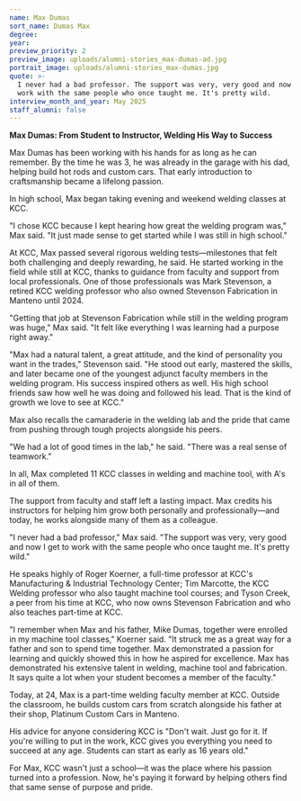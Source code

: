 ```yaml
---
name: Max Dumas
sort_name: Dumas Max
degree:
year:
preview_priority: 2
preview_image: uploads/alumni-stories_max-dumas-ad.jpg
portrait_image: uploads/alumni-stories_max-dumas.jpg
quote: >-
  I never had a bad professor. The support was very, very good and now I get to
  work with the same people who once taught me. It's pretty wild.
interview_month_and_year: May 2025
staff_alumni: false
---
```

**Max Dumas: From Student to Instructor, Welding His Way to Success**

Max Dumas has been working with his hands for as long as he can remember. By the time he was 3, he was already in the garage with his dad, helping build hot rods and custom cars. That early introduction to craftsmanship became a lifelong passion.

In high school, Max began taking evening and weekend welding classes at KCC.

"I chose KCC because I kept hearing how great the welding program was," Max said. "It just made sense to get started while I was still in high school."

At KCC, Max passed several rigorous welding tests—milestones that felt both challenging and deeply rewarding, he said. He started working in the field while still at KCC, thanks to guidance from faculty and support from local professionals. One of those professionals was Mark Stevenson, a retired KCC welding professor who also owned Stevenson Fabrication in Manteno until 2024.

"Getting that job at Stevenson Fabrication while still in the welding program was huge," Max said. "It felt like everything I was learning had a purpose right away."

"Max had a natural talent, a great attitude, and the kind of personality you want in the trades," Stevenson said. "He stood out early, mastered the skills, and later became one of the youngest adjunct faculty members in the welding program. His success inspired others as well. His high school friends saw how well he was doing and followed his lead. That is the kind of growth we love to see at KCC."

Max also recalls the camaraderie in the welding lab and the pride that came from pushing through tough projects alongside his peers.

"We had a lot of good times in the lab," he said. "There was a real sense of teamwork."

In all, Max completed 11 KCC classes in welding and machine tool, with A's in all of them.

The support from faculty and staff left a lasting impact. Max credits his instructors for helping him grow both personally and professionally—and today, he works alongside many of them as a colleague.

"I never had a bad professor," Max said. "The support was very, very good and now I get to work with the same people who once taught me. It's pretty wild."

He speaks highly of Roger Koerner, a full-time professor at KCC's Manufacturing & Industrial Technology Center; Tim Marcotte, the KCC Welding professor who also taught machine tool courses; and Tyson Creek, a peer from his time at KCC, who now owns Stevenson Fabrication and who also teaches part-time at KCC.

"I remember when Max and his father, Mike Dumas, together were enrolled in my machine tool classes," Koerner said. "It struck me as a great way for a father and son to spend time together. Max demonstrated a passion for learning and quickly showed this in how he aspired for excellence. Max has demonstrated his extensive talent in welding, machine tool and fabrication. It says quite a lot when your student becomes a member of the faculty."

Today, at 24, Max is a part-time welding faculty member at KCC. Outside the classroom, he builds custom cars from scratch alongside his father at their shop, Platinum Custom Cars in Manteno.

His advice for anyone considering KCC is "Don't wait. Just go for it. If you're willing to put in the work, KCC gives you everything you need to succeed at any age. Students can start as early as 16 years old."

For Max, KCC wasn't just a school—it was the place where his passion turned into a profession. Now, he's paying it forward by helping others find that same sense of purpose and pride.
